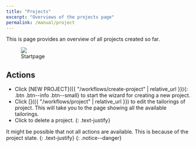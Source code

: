 ```yaml
---
title: "Projects"
excerpt: "Overviews of the projects page"
permalink: /manual/project
---
```

This is page provides an overview of all projects created so far.

<figure>
    <a href="{{ '/assets/images/project/home.png' | relative_url }}"><img src="{{ '/assets/images/project/home.png' | relative_url }}"></a>
    <figcaption>Startpage</figcaption>
</figure>

## Actions
- Click [NEW PROJECT]({{ "/workflows/create-project" | relative_url }}){: .btn .btn--info .btn--small} to start the wizard for creating a new project.
- Click [<span class="mdi mdi-pencil"></span>]({{ "/workflows/project" | relative_url }})
 to edit the tailorings of project. This will take you to the page showing all the available tailorings. 
- Click [<span class="mdi mdi-delete"></span>]() to delete a project. 
{: .text-justify}

It might be possible that not all actions are available. This is because of the project state.
{: .text-justify} 
{: .notice--danger}

